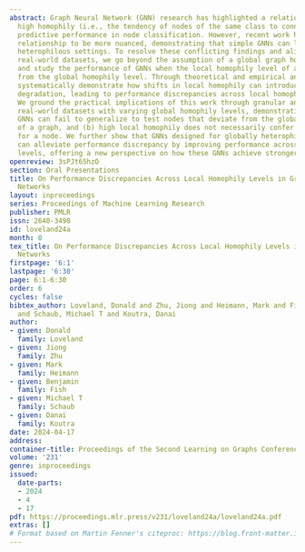 ```yaml
---
abstract: Graph Neural Network (GNN) research has highlighted a relationship between
  high homophily (i.e., the tendency of nodes of the same class to connect) and strong
  predictive performance in node classification. However, recent work has found the
  relationship to be more nuanced, demonstrating that simple GNNs can learn in certain
  heterophilous settings. To resolve these conflicting findings and align closer to
  real-world datasets, we go beyond the assumption of a global graph homophily level
  and study the performance of GNNs when the local homophily level of a node deviates
  from the global homophily level. Through theoretical and empirical analysis, we
  systematically demonstrate how shifts in local homophily can introduce performance
  degradation, leading to performance discrepancies across local homophily levels.
  We ground the practical implications of this work through granular analysis on five
  real-world datasets with varying global homophily levels, demonstrating that (a)
  GNNs can fail to generalize to test nodes that deviate from the global homophily
  of a graph, and (b) high local homophily does not necessarily confer high performance
  for a node. We further show that GNNs designed for globally heterophilous graphs
  can alleviate performance discrepancy by improving performance across local homophily
  levels, offering a new perspective on how these GNNs achieve stronger global performance.
openreview: 3sPJt65hzO
section: Oral Presentations
title: On Performance Discrepancies Across Local Homophily Levels in Graph Neural
  Networks
layout: inproceedings
series: Proceedings of Machine Learning Research
publisher: PMLR
issn: 2640-3498
id: loveland24a
month: 0
tex_title: On Performance Discrepancies Across Local Homophily Levels in Graph Neural
  Networks
firstpage: '6:1'
lastpage: '6:30'
page: 6:1-6:30
order: 6
cycles: false
bibtex_author: Loveland, Donald and Zhu, Jiong and Heimann, Mark and Fish, Benjamin
  and Schaub, Michael T and Koutra, Danai
author:
- given: Donald
  family: Loveland
- given: Jiong
  family: Zhu
- given: Mark
  family: Heimann
- given: Benjamin
  family: Fish
- given: Michael T
  family: Schaub
- given: Danai
  family: Koutra
date: 2024-04-17
address:
container-title: Proceedings of the Second Learning on Graphs Conference
volume: '231'
genre: inproceedings
issued:
  date-parts:
  - 2024
  - 4
  - 17
pdf: https://proceedings.mlr.press/v231/loveland24a/loveland24a.pdf
extras: []
# Format based on Martin Fenner's citeproc: https://blog.front-matter.io/posts/citeproc-yaml-for-bibliographies/
---
```

